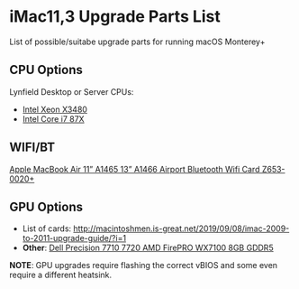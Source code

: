 # iMac11,3 Upgrade Parts List

List of possible/suitabe upgrade parts for running macOS Monterey+

## CPU Options

Lynfield Desktop or Server CPUs:

- [Intel Xeon X3480](https://ark.intel.com/content/www/de/de/ark/products/48501/intel-xeon-processor-x3480-8m-cache-3-06-ghz.html)
- [Intel Core i7 87X](https://ark.intel.com/content/www/de/de/ark/products/codename/29896/products-formerly-lynnfield.html#@Desktop)

## WIFI/BT

[Apple MacBook Air 11” A1465 13” A1466 Airport Bluetooth Wifi Card Z653-0020+
](https://www.ebay.co.uk/itm/184996785267) 

## GPU Options

- List of cards: http://macintoshmen.is-great.net/2019/09/08/imac-2009-to-2011-upgrade-guide/?i=1
- **Other**: [Dell Precision 7710 7720 AMD FirePRO WX7100 8GB GDDR5](https://de.aliexpress.com/item/1005001997429932.html?gatewayAdapt=glo2deu)

**NOTE**: GPU upgrades require flashing the correct vBIOS and some even require a different heatsink.
